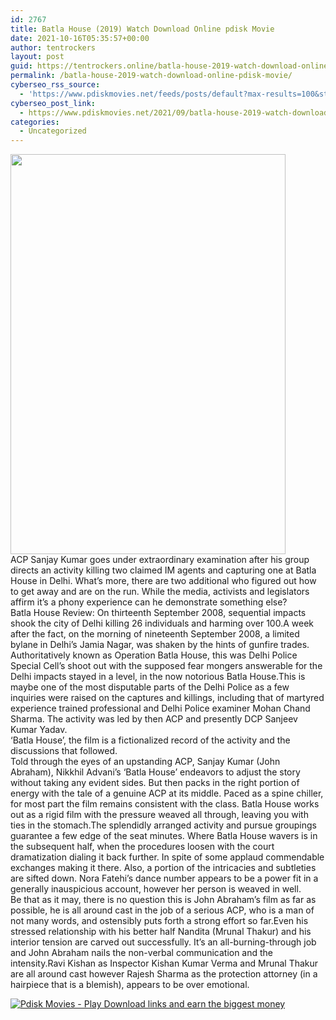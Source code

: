 ```yaml
---
id: 2767
title: Batla House (2019) Watch Download Online pdisk Movie
date: 2021-10-16T05:35:57+00:00
author: tentrockers
layout: post
guid: https://tentrockers.online/batla-house-2019-watch-download-online-pdisk-movie/
permalink: /batla-house-2019-watch-download-online-pdisk-movie/
cyberseo_rss_source:
  - 'https://www.pdiskmovies.net/feeds/posts/default?max-results=100&start-index=501'
cyberseo_post_link:
  - https://www.pdiskmovies.net/2021/09/batla-house-2019-watch-download-online.html
categories:
  - Uncategorized
---
```

<div class="separator">
  <a href="https://1.bp.blogspot.com/-eHb3jniuUMY/YTioNsmYDCI/AAAAAAAAAxs/mvgRwE1B6zgXd4VMxlezhvRZFfmvHVyGgCLcBGAsYHQ/s1456/Batla%2BHouse%2B%25282019%2529%2BWatch%2BDownload%2BOnline%2Bpdisk%2BMovie.jpg" imageanchor="1"><img loading="lazy" border="0" data-original-height="1456" data-original-width="1000" height="640" src="https://1.bp.blogspot.com/-eHb3jniuUMY/YTioNsmYDCI/AAAAAAAAAxs/mvgRwE1B6zgXd4VMxlezhvRZFfmvHVyGgCLcBGAsYHQ/w440-h640/Batla%2BHouse%2B%25282019%2529%2BWatch%2BDownload%2BOnline%2Bpdisk%2BMovie.jpg" width="440" /></a>
</div>



<div>
  <div>
    <span>ACP Sanjay Kumar goes under extraordinary examination after his group directs an activity killing two claimed IM agents and capturing one at Batla House in Delhi. What&#8217;s more, there are two additional who figured out how to get away and are on the run. While the media, activists and legislators affirm it&#8217;s a phony experience can he demonstrate something else?&nbsp;</span>
  </div>
  
  <div>
    <span>Batla House Review: On thirteenth September 2008, sequential impacts shook the city of Delhi killing 26 individuals and harming over 100.A week after the fact, on the morning of nineteenth September 2008, a limited bylane in Delhi&#8217;s Jamia Nagar, was shaken by the hints of gunfire trades. Authoritatively known as Operation Batla House, this was Delhi Police Special Cell&#8217;s shoot out with the supposed fear mongers answerable for the Delhi impacts stayed in a level, in the now notorious Batla House.This is maybe one of the most disputable parts of the Delhi Police as a few inquiries were raised on the captures and killings, including that of martyred experience trained professional and Delhi Police examiner Mohan Chand Sharma. The activity was led by then ACP and presently DCP Sanjeev Kumar Yadav.&nbsp;</span>
  </div>
  
  <div>
    <span>&#8216;Batla House&#8217;, the film is a fictionalized record of the activity and the discussions that followed.&nbsp;</span>
  </div>
  
  <div>
    <span>Told through the eyes of an upstanding ACP, Sanjay Kumar (John Abraham), Nikkhil Advani&#8217;s &#8216;Batla House&#8217; endeavors to adjust the story without taking any evident sides. But then packs in the right portion of energy with the tale of a genuine ACP at its middle. Paced as a spine chiller, for most part the film remains consistent with the class. Batla House works out as a rigid film with the pressure weaved all through, leaving you with ties in the stomach.The splendidly arranged activity and pursue groupings guarantee a few edge of the seat minutes. Where Batla House wavers is in the subsequent half, when the procedures loosen with the court dramatization dialing it back further. In spite of some applaud commendable exchanges making it there. Also, a portion of the intricacies and subtleties are sifted down. Nora Fatehi&#8217;s dance number appears to be a power fit in a generally inauspicious account, however her person is weaved in well.&nbsp;</span>
  </div>
  
  <div>
    <span>Be that as it may, there is no question this is John Abraham&#8217;s film as far as possible, he is all around cast in the job of a serious ACP, who is a man of not many words, and ostensibly puts forth a strong effort so far.Even his stressed relationship with his better half Nandita (Mrunal Thakur) and his interior tension are carved out successfully. It&#8217;s an all-burning-through job and John Abraham nails the non-verbal communication and the intensity.Ravi Kishan as Inspector Kishan Kumar Verma and Mrunal Thakur are all around cast however Rajesh Sharma as the protection attorney (in a hairpiece that is a blemish), appears to be over emotional.</span>
  </div>
</div>

[![](https://1.bp.blogspot.com/-KJZYdQTn3nw/YS8VdIdXMyI/AAAAAAAAaw4/BR8dsGkpxw0T8C_4G4ALfMA7cP79KN3kwCLcBGAsYHQ/w400-h58/play_download_buttuons-removebg-preview.png "Pdisk Movies - Play Download links and earn the biggest money")](https://kofilink.com/1/bnYyajZkMDAwMmZp?dn=1)